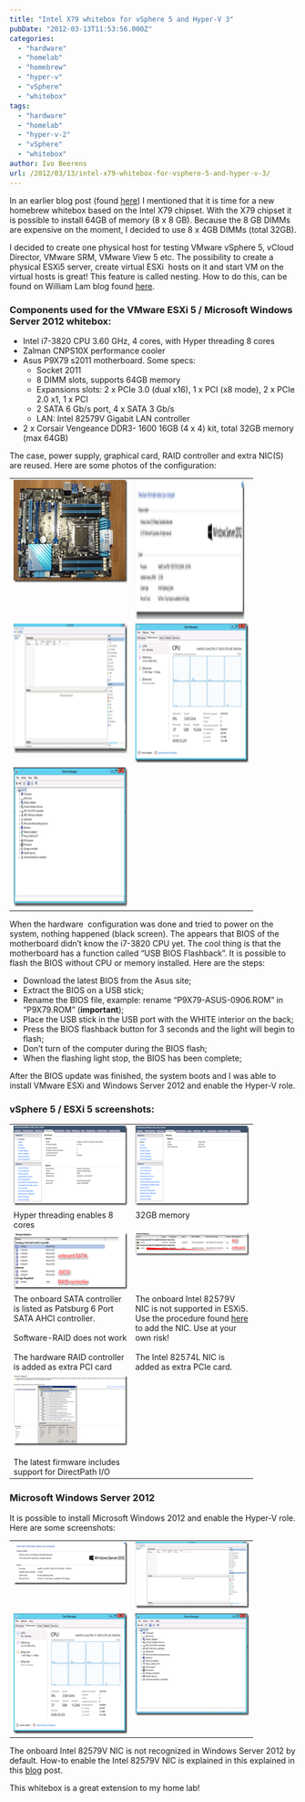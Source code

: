 ```yaml
---
title: "Intel X79 whitebox for vSphere 5 and Hyper-V 3"
pubDate: "2012-03-13T11:53:56.000Z"
categories: 
  - "hardware"
  - "homelab"
  - "homebrew"
  - "hyper-v"
  - "vSphere"
  - "whitebox"
tags: 
  - "hardware"
  - "homelab"
  - "hyper-v-2"
  - "vSphere"
  - "whitebox"
author: Ivo Beerens
url: /2012/03/13/intel-x79-whitebox-for-vsphere-5-and-hyper-v-3/
---
```

In an earlier blog post (found [here](https://www.ivobeerens.nl/2011/11/18/time-for-new-whitebox-for-your-VMware-vSphere-or-ms-hyper-v-home-lab-environment/)) I mentioned that it is time for a new homebrew whitebox based on the Intel X79 chipset. With the X79 chipset it is possible to install 64GB of memory (8 x 8 GB). Because the 8 GB DIMMs are expensive on the moment, I decided to use 8 x 4GB DIMMs (total 32GB).

I decided to create one physical host for testing VMware vSphere 5, vCloud Director, VMware SRM, VMware View 5 etc. The possibility to create a physical ESXi5 server, create virtual ESXi  hosts on it and start VM on the virtual hosts is great! This feature is called nesting. How to do this, can be found on William Lam blog found [here](http://www.virtuallyghetto.com/2011/07/how-to-enable-support-for-nested-64bit.html).

### Components used for the VMware ESXi 5 / Microsoft Windows Server 2012 whitebox:
- Intel i7-3820 CPU 3.60 GHz, 4 cores, with Hyper threading 8 cores
- Zalman CNPS10X performance cooler
- Asus P9X79 s2011 motherboard. Some specs:
    - Socket 2011
    - 8 DIMM slots, supports 64GB memory
    - Expansions slots: 2 x PCIe 3.0 (dual x16), 1 x PCI (x8 mode), 2 x PCIe 2.0 x1, 1 x PCI
    - 2 SATA 6 Gb/s port, 4 x SATA 3 Gb/s
    - LAN: Intel 82579V Gigabit LAN controller
- 2 x Corsair Vengeance DDR3- 1600 16GB (4 x 4) kit, total 32GB memory (max 64GB)

The case, power supply, graphical card, RAID controller and extra NIC(S) are reused. Here are some photos of the configuration:

<table border="0" cellspacing="0" cellpadding="2" width="400"><tbody><tr><td valign="top" width="200"><a href="images/image10.png"><img style="background-image: none; border-right-width: 0px; margin: 0px; padding-left: 0px; padding-right: 0px; display: inline; border-top-width: 0px; border-bottom-width: 0px; border-left-width: 0px; padding-top: 0px" title="image" border="0" alt="image" src="images/image_thumb10.png" width="244" height="180"></font></a></td><td valign="top" width="200"><a href="images/image11.png"><img style="background-image: none; border-right-width: 0px; margin: 0px; padding-left: 0px; padding-right: 0px; display: inline; border-top-width: 0px; border-bottom-width: 0px; border-left-width: 0px; padding-top: 0px" title="image" border="0" alt="image" src="images/image_thumb11.png" width="192" height="244"></font></a></td></tr><tr><td valign="top" width="200"><a href="images/image12.png"><img style="background-image: none; border-right-width: 0px; padding-left: 0px; padding-right: 0px; display: inline; border-top-width: 0px; border-bottom-width: 0px; border-left-width: 0px; padding-top: 0px" title="image" border="0" alt="image" src="images/image_thumb12.png" width="244" height="227"></font></a></td><td valign="top" width="200"><a href="images/image13.png"><img style="background-image: none; border-right-width: 0px; padding-left: 0px; padding-right: 0px; display: inline; border-top-width: 0px; border-bottom-width: 0px; border-left-width: 0px; padding-top: 0px" title="image" border="0" alt="image" src="images/image_thumb13.png" width="199" height="244"></font></a></td></tr><tr><td valign="top" width="200"><a href="images/image14.png"><img style="background-image: none; border-right-width: 0px; padding-left: 0px; padding-right: 0px; display: inline; border-top-width: 0px; border-bottom-width: 0px; border-left-width: 0px; padding-top: 0px" title="image" border="0" alt="image" src="images/image_thumb14.png" width="224" height="244"></font></a></td><td valign="top" width="200"></font></td></tr></tbody></table>

When the hardware  configuration was done and tried to power on the system, nothing happened (black screen). The appears that BIOS of the motherboard didn’t know the i7-3820 CPU yet. The cool thing is that the motherboard has a function called “USB BIOS Flashback”. It is possible to flash the BIOS without CPU or memory installed. Here are the steps:
- Download the latest BIOS from the Asus site;
- Extract the BIOS on a USB stick;
- Rename the BIOS file, example: rename “P9X79-ASUS-0906.ROM” in “P9X79.ROM” (**important**);
- Place the USB stick in the USB port with the WHITE interior on the back;
- Press the BIOS flashback button for 3 seconds and the light will begin to flash;
- Don’t turn of the computer during the BIOS flash;
- When the flashing light stop, the BIOS has been complete;

After the BIOS update was finished, the system boots and I was able to install VMware ESXi and Windows Server 2012 and enable the Hyper-V role.

### vSphere 5 / ESXi 5 screenshots:

<table border="0" cellspacing="0" cellpadding="2" width="400"><tbody><tr><td valign="top" width="200"><a href="images/image15.png"><img style="background-image: none; border-right-width: 0px; margin: 0px; padding-left: 0px; padding-right: 0px; display: inline; border-top-width: 0px; border-bottom-width: 0px; border-left-width: 0px; padding-top: 0px" title="image" border="0" alt="image" src="images/image_thumb15.png" width="244" height="140"></font></a></td><td valign="top" width="200"><a href="images/image16.png"><img style="background-image: none; border-right-width: 0px; padding-left: 0px; padding-right: 0px; display: inline; border-top-width: 0px; border-bottom-width: 0px; border-left-width: 0px; padding-top: 0px" title="image" border="0" alt="image" src="images/image_thumb16.png" width="244" height="140"></font></a></td></tr><tr><td valign="top" width="200">Hyper threading enables 8 cores</font></td><td valign="top" width="200">32GB memory</font></td></tr><tr><td valign="top" width="200"><a href="images/image17.png"><img style="background-image: none; border-right-width: 0px; margin: 0px; padding-left: 0px; padding-right: 0px; display: inline; border-top-width: 0px; border-bottom-width: 0px; border-left-width: 0px; padding-top: 0px" title="image" border="0" alt="image" src="images/image_thumb17.png" width="244" height="100"></font></a></td><td valign="top" width="200"><a href="images/image18.png"><img style="background-image: none; border-right-width: 0px; margin: 0px; padding-left: 0px; padding-right: 0px; display: inline; border-top-width: 0px; border-bottom-width: 0px; border-left-width: 0px; padding-top: 0px" title="image" border="0" alt="image" src="images/image_thumb18.png" width="244" height="41"></font></a></td></tr><tr><td valign="top" width="200">The onboard SATA controller is listed as Patsburg 6 Port SATA AHCI controller.<br><br>Software-RAID does not work<br><br>The hardware RAID controller is added as extra PCI card</font></td><td valign="top" width="200">The onboard Intel 82579V NIC is not supported in ESXi5. Use the procedure found </font><a href="https://www.ivobeerens.nl/2011/12/13/VMware-esxi-5-whitebox-nic-support/" target="_blank">here</font></a> to add the NIC. Use at your own risk!<br><br>The Intel 82574L NIC is added as extra PCIe card.</font></td></tr><tr><td valign="top" width="200"><a href="images/2012/08/image20.png"><img style="background-image: none; border-right-width: 0px; margin: 0px; padding-left: 0px; padding-right: 0px; display: inline; border-top-width: 0px; border-bottom-width: 0px; border-left-width: 0px; padding-top: 0px" title="image" border="0" alt="image" src="images/image_thumb19.png" width="244" height="124"></a><br><br>The latest firmware includes support for DirectPath I/O</td><td valign="top" width="200">&nbsp;</td></tr></tbody></table>

### Microsoft Windows Server 2012

It is possible to install Microsoft Windows 2012 and enable the Hyper-V role. Here are some screenshots:

<table border="0" cellspacing="0" cellpadding="2" width="400"><tbody><tr><td valign="top" width="200"><a href="images/image11.png"><img style="background-image: none; border-right-width: 0px; margin: 0px; padding-left: 0px; padding-right: 0px; display: inline; border-top-width: 0px; border-bottom-width: 0px; border-left-width: 0px; padding-top: 0px" title="image" border="0" alt="image" src="images/image_thumb11.png" width="244" height="76"></a></td><td valign="top" width="200"><a href="images/2012/08/image12.png"><img style="background-image: none; border-right-width: 0px; margin: 0px; padding-left: 0px; padding-right: 0px; display: inline; border-top-width: 0px; border-bottom-width: 0px; border-left-width: 0px; padding-top: 0px" title="image" border="0" alt="image" src="images/image_thumb12.png" width="244" height="117"></a></font></td></tr><tr><td valign="top" width="200"><a href="images/2012/08/image14.png"><img style="background-image: none; border-right-width: 0px; margin: 0px; padding-left: 0px; padding-right: 0px; display: inline; border-top-width: 0px; border-bottom-width: 0px; border-left-width: 0px; padding-top: 0px" title="image" border="0" alt="image" src="images/image_thumb13.png" width="244" height="211"></a></font></td><td valign="top" width="200"><a href="images/2012/08/image15.png"><img style="background-image: none; border-right-width: 0px; margin: 0px; padding-left: 0px; padding-right: 0px; display: inline; border-top-width: 0px; border-bottom-width: 0px; border-left-width: 0px; padding-top: 0px" title="image" border="0" alt="image" src="images/image_thumb14.png" width="244" height="179"></a></font></td></tr></tbody></table>

The onboard Intel 82579V NIC is not recognized in Windows Server 2012 by default. How-to enable the Intel 82579V NIC is explained in this explained in this [blog](https://www.ivobeerens.nl/2012/08/08/enable-the-intel-82579v-nic-in-windows-server-2012/) post.

This whitebox is a great extension to my home lab!